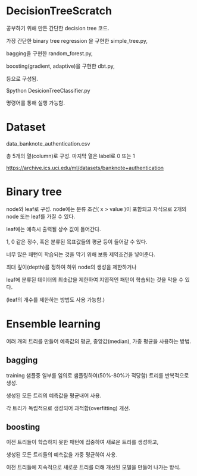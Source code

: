 # DecisionTreeScratch
공부하기 위해 만든 간단한 decision tree 코드.

가장 간단한 binary tree regression 을 구현한 simple_tree.py,

bagging을 구현한 random_forest.py,

boosting(gradient, adaptive)을 구현한 dbt.py,

등으로 구성됨.

$python DesicionTreeClassifier.py

명령어를 통해 실행 가능함.

# Dataset

data_banknote_authentication.csv

총 5개의 열(column)로 구성. 마지막 열은 label로 0 또는 1

https://archive.ics.uci.edu/ml/datasets/banknote+authentication

# Binary tree

node와 leaf로 구성. node에는 분류 조건( x > value )이 포함되고 자식으로 2개의 node 또는 leaf를 가질 수 있다.

leaf에는 예측시 출력될 상수 값이 들어간다.

1, 0 같은 정수, 혹은 분류된 목표값들의 평균 등이 들어갈 수 있다.

너무 많은 패턴이 학습되는 것을 막기 위해 보통 제약조건을 넣어준다.

최대 깊이(depth)를 정하여 하위 node의 생성을 제한하거나

leaf에 분류된 데이터의 최솟값을 제한하여 지엽적인 패턴이 학습되는 것을 막을 수 있다.

(leaf의 개수를 제한하는 방법도 사용 가능함.)

# Ensemble learning
여러 개의 트리를 만들어 예측값의 평균, 중앙값(median), 가중 평균을 사용하는 방법.

## bagging

training 샘플중 일부를 임의로 샘플링하여(50%-80%가 적당함) 트리를 반복적으로 생성.

생성된 모든 트리의 예측값을 평균내어 사용.

각 트리가 독립적으로 생성되어 과적합(overfitting) 개선.

## boosting
이전 트리들이 학습하지 못한 패턴에 집중하여 새로운 트리를 생성하고,

생성된 모든 트리들의 예측값을 가중 평균하여 사용.

이전 트리들에 지속적으로 새로운 트리를 더해 개선된 모델을 만들어 나가는 방식.
